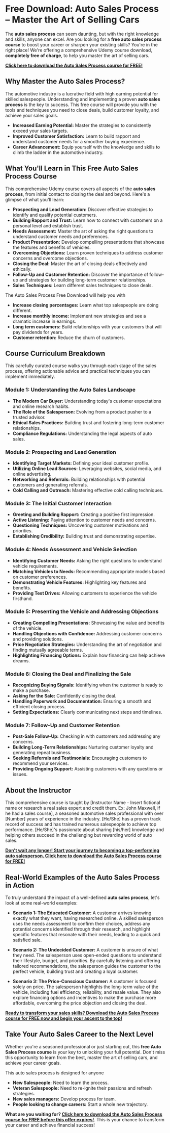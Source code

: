 # Free Download: Auto Sales Process – Master the Art of Selling Cars

The **auto sales process** can seem daunting, but with the right knowledge and skills, anyone can excel. Are you looking for a **free auto sales process course** to boost your career or sharpen your existing skills? You're in the right place! We're offering a comprehensive Udemy course download, **completely free of charge**, to help you master the art of selling cars.

[**Click here to download the Auto Sales Process course for FREE!**](https://udemywork.com/auto-sales-process)

## Why Master the Auto Sales Process?

The automotive industry is a lucrative field with high earning potential for skilled salespeople. Understanding and implementing a proven **auto sales process** is the key to success. This free course will provide you with the tools and techniques you need to close deals, build customer loyalty, and achieve your sales goals.

*   **Increased Earning Potential:** Master the strategies to consistently exceed your sales targets.
*   **Improved Customer Satisfaction:** Learn to build rapport and understand customer needs for a smoother buying experience.
*   **Career Advancement:** Equip yourself with the knowledge and skills to climb the ladder in the automotive industry.

## What You'll Learn in This Free Auto Sales Process Course

This comprehensive Udemy course covers all aspects of the **auto sales process**, from initial contact to closing the deal and beyond. Here's a glimpse of what you'll learn:

*   **Prospecting and Lead Generation:** Discover effective strategies to identify and qualify potential customers.
*   **Building Rapport and Trust:** Learn how to connect with customers on a personal level and establish trust.
*   **Needs Assessment:** Master the art of asking the right questions to understand customer needs and preferences.
*   **Product Presentation:** Develop compelling presentations that showcase the features and benefits of vehicles.
*   **Overcoming Objections:** Learn proven techniques to address customer concerns and overcome objections.
*   **Closing the Deal:** Master the art of closing deals effectively and ethically.
*   **Follow-Up and Customer Retention:** Discover the importance of follow-up and strategies for building long-term customer relationships.
*   **Sales Techniques:** Learn different sales techniques to close deals.

The Auto Sales Process Free Download will help you with

*   **Increase closing percentages:** Learn what top salespeople are doing different.
*   **Increase monthly income:** Implement new strategies and see a dramatic increase in earnings.
*   **Long term customers:** Build relationships with your customers that will pay dividends for years.
*   **Customer retention:** Reduce the churn of customers.

## Course Curriculum Breakdown

This carefully curated course walks you through each stage of the sales process, offering actionable advice and practical techniques you can implement immediately.

### Module 1: Understanding the Auto Sales Landscape

*   **The Modern Car Buyer:** Understanding today's customer expectations and online research habits.
*   **The Role of the Salesperson:** Evolving from a product pusher to a trusted advisor.
*   **Ethical Sales Practices:** Building trust and fostering long-term customer relationships.
*   **Compliance Regulations:** Understanding the legal aspects of auto sales.

### Module 2: Prospecting and Lead Generation

*   **Identifying Target Markets:** Defining your ideal customer profile.
*   **Utilizing Online Lead Sources:** Leveraging websites, social media, and online advertising.
*   **Networking and Referrals:** Building relationships with potential customers and generating referrals.
*   **Cold Calling and Outreach:** Mastering effective cold calling techniques.

### Module 3: The Initial Customer Interaction

*   **Greeting and Building Rapport:** Creating a positive first impression.
*   **Active Listening:** Paying attention to customer needs and concerns.
*   **Questioning Techniques:** Uncovering customer motivations and priorities.
*   **Establishing Credibility:** Building trust and demonstrating expertise.

### Module 4: Needs Assessment and Vehicle Selection

*   **Identifying Customer Needs:** Asking the right questions to understand vehicle requirements.
*   **Matching Vehicles to Needs:** Recommending appropriate models based on customer preferences.
*   **Demonstrating Vehicle Features:** Highlighting key features and benefits.
*   **Providing Test Drives:** Allowing customers to experience the vehicle firsthand.

### Module 5: Presenting the Vehicle and Addressing Objections

*   **Creating Compelling Presentations:** Showcasing the value and benefits of the vehicle.
*   **Handling Objections with Confidence:** Addressing customer concerns and providing solutions.
*   **Price Negotiation Strategies:** Understanding the art of negotiation and finding mutually agreeable terms.
*   **Highlighting Financing Options:** Explain how financing can help achieve dreams.

### Module 6: Closing the Deal and Finalizing the Sale

*   **Recognizing Buying Signals:** Identifying when the customer is ready to make a purchase.
*   **Asking for the Sale:** Confidently closing the deal.
*   **Handling Paperwork and Documentation:** Ensuring a smooth and efficient closing process.
*   **Setting Expectations:** Clearly communicating next steps and timelines.

### Module 7: Follow-Up and Customer Retention

*   **Post-Sale Follow-Up:** Checking in with customers and addressing any concerns.
*   **Building Long-Term Relationships:** Nurturing customer loyalty and generating repeat business.
*   **Seeking Referrals and Testimonials:** Encouraging customers to recommend your services.
*   **Providing Ongoing Support:** Assisting customers with any questions or issues.

## About the Instructor

This comprehensive course is taught by [Instructor Name - Insert fictional name or research a real sales expert and credit them. Ex: John Maxwell, if he had a sales course], a seasoned automotive sales professional with over [Number] years of experience in the industry. [He/She] has a proven track record of success and has trained numerous salespeople to achieve top performance. [He/She]'s passionate about sharing [his/her] knowledge and helping others succeed in the challenging but rewarding world of auto sales.

[**Don't wait any longer! Start your journey to becoming a top-performing auto salesperson. Click here to download the Auto Sales Process course for FREE!**](https://udemywork.com/auto-sales-process)

## Real-World Examples of the Auto Sales Process in Action

To truly understand the impact of a well-defined **auto sales process**, let's look at some real-world examples:

*   **Scenario 1: The Educated Customer:** A customer arrives knowing exactly what they want, having researched online. A skilled salesperson uses the needs assessment to confirm their choices, address any potential concerns identified through their research, and highlight specific features that resonate with their needs, leading to a quick and satisfied sale.

*   **Scenario 2: The Undecided Customer:** A customer is unsure of what they need. The salesperson uses open-ended questions to understand their lifestyle, budget, and priorities. By carefully listening and offering tailored recommendations, the salesperson guides the customer to the perfect vehicle, building trust and creating a loyal customer.

*   **Scenario 3: The Price-Conscious Customer:** A customer is focused solely on price. The salesperson highlights the long-term value of the vehicle, including fuel efficiency, reliability, and resale value. They also explore financing options and incentives to make the purchase more affordable, overcoming the price objection and closing the deal.

[**Ready to transform your sales skills? Download the Auto Sales Process course for FREE now and begin your ascent to the top!**](https://udemywork.com/auto-sales-process)

## Take Your Auto Sales Career to the Next Level

Whether you're a seasoned professional or just starting out, this **free Auto Sales Process course** is your key to unlocking your full potential. Don't miss this opportunity to learn from the best, master the art of selling cars, and achieve your career goals.

This auto sales process is designed for anyone

*   **New Salespeople:** Need to learn the process.
*   **Veteran Salespeople:** Need to re-ignite their passions and refresh strategies.
*   **New sales managers:** Develop process for team.
*   **People looking to change careers:** Start a whole new trajectory.

**What are you waiting for? [Click here to download the Auto Sales Process course for FREE before this offer expires!](https://udemywork.com/auto-sales-process)**. This is your chance to transform your career and achieve financial success!

